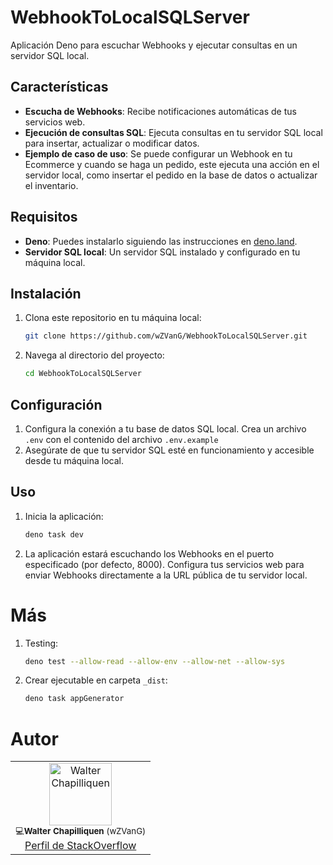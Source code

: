 # WebhookToLocalSQLServer

Aplicación Deno para escuchar Webhooks y ejecutar consultas en un servidor SQL local.

## Características

- **Escucha de Webhooks**: Recibe notificaciones automáticas de tus servicios web.
- **Ejecución de consultas SQL**: Ejecuta consultas en tu servidor SQL local para insertar, actualizar o modificar datos.
- **Ejemplo de caso de uso**: Se puede configurar un Webhook en tu Ecommerce y cuando se haga un pedido, este ejecuta una acción en el servidor local, como insertar el pedido en la base de datos o actualizar el inventario.

## Requisitos

- **Deno**: Puedes instalarlo siguiendo las instrucciones en [deno.land](https://deno.land/#installation).
- **Servidor SQL local**: Un servidor SQL instalado y configurado en tu máquina local.

## Instalación

1. Clona este repositorio en tu máquina local:

    ```bash
    git clone https://github.com/wZVanG/WebhookToLocalSQLServer.git
    ```

2. Navega al directorio del proyecto:

    ```bash
    cd WebhookToLocalSQLServer
    ```

## Configuración

1. Configura la conexión a tu base de datos SQL local. Crea un archivo `.env` con el contenido del archivo `.env.example`
2. Asegúrate de que tu servidor SQL esté en funcionamiento y accesible desde tu máquina local.

## Uso

1. Inicia la aplicación:

    ```bash
    deno task dev
    ```

2. La aplicación estará escuchando los Webhooks en el puerto especificado (por defecto, 8000). Configura tus servicios web para enviar Webhooks directamente a la URL pública de tu servidor local.

# Más

1. Testing:

    ```bash
    deno test --allow-read --allow-env --allow-net --allow-sys
    ```

2. Crear ejecutable en carpeta `_dist`:

    ```bash
    deno task appGenerator
    ```

# Autor

<table>
  <tr>
    <td align="center"><a href="https://stackoverflow.com/users/1074519/walter-chapilliquen-wzvang"><img src="https://i.sstatic.net/aaKX6.jpg?s=256" width="100px;" alt="Walter Chapilliquen"/></a><br /><sub>💻<b>Walter Chapilliquen</b> (wZVanG)</sub><br/><a href="https://stackoverflow.com/users/1074519/walter-chapilliquen-wzvang">Perfil de StackOverflow</a></td>
  </tr>
</table>